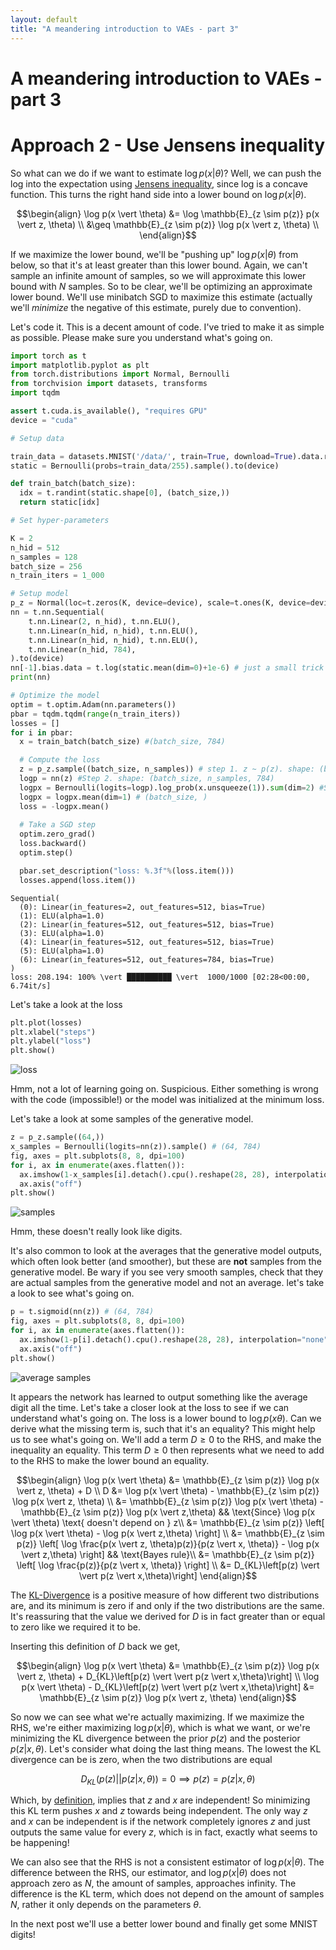 ```yaml
---
layout: default
title: "A meandering introduction to VAEs - part 3"
---
```

# A meandering introduction to VAEs - part 3

# Approach 2 - Use Jensens inequality

So what can we do if we want to estimate $\log p(x \vert \theta)$? Well, we can push the log into the expectation using [Jensens inequality](https://en.wikipedia.org/wiki/Jensen%27s_inequality), since log is a concave function. This turns the right hand side into a lower bound on $\log p(x \vert \theta)$.

$$\begin{align}
 \log p(x \vert \theta) &= \log \mathbb{E}_{z \sim p(z)} p(x \vert z, \theta) \\ 
  &\geq \mathbb{E}_{z \sim p(z)} \log p(x \vert z, \theta) \\ 
\end{align}$$

If we maximize the lower bound, we'll be "pushing up" $\log p(x \vert \theta)$ from below, so that it's at least greater than this lower bound. Again, we can't sample an infinite amount of samples, so we will approximate this lower bound with $N$ samples. So to be clear, we'll be optimizing an approximate lower bound. We'll use minibatch SGD to maximize this estimate (actually we'll *minimize* the negative of this estimate, purely due to convention).

Let's code it. This is a decent amount of code. I've tried to make it as simple as possible. Please make sure you understand what's going on.

```python
import torch as t
import matplotlib.pyplot as plt
from torch.distributions import Normal, Bernoulli
from torchvision import datasets, transforms
import tqdm

assert t.cuda.is_available(), "requires GPU"
device = "cuda"

# Setup data

train_data = datasets.MNIST('/data/', train=True, download=True).data.reshape(-1, 28*28) # (60000, 784)
static = Bernoulli(probs=train_data/255).sample().to(device)

def train_batch(batch_size):
  idx = t.randint(static.shape[0], (batch_size,))
  return static[idx]

# Set hyper-parameters

K = 2
n_hid = 512
n_samples = 128
batch_size = 256
n_train_iters = 1_000

# Setup model
p_z = Normal(loc=t.zeros(K, device=device), scale=t.ones(K, device=device))
nn = t.nn.Sequential(
    t.nn.Linear(2, n_hid), t.nn.ELU(),
    t.nn.Linear(n_hid, n_hid), t.nn.ELU(),
    t.nn.Linear(n_hid, n_hid), t.nn.ELU(),
    t.nn.Linear(n_hid, 784),
).to(device)
nn[-1].bias.data = t.log(static.mean(dim=0)+1e-6) # just a small trick to speed up convergence.
print(nn)

# Optimize the model
optim = t.optim.Adam(nn.parameters())
pbar = tqdm.tqdm(range(n_train_iters))
losses = []
for i in pbar:
  x = train_batch(batch_size) #(batch_size, 784)

  # Compute the loss
  z = p_z.sample((batch_size, n_samples)) # step 1. z ~ p(z). shape: (batch_size, n_samples, 2)
  logp = nn(z) #Step 2. shape: (batch_size, n_samples, 784)
  logpx = Bernoulli(logits=logp).log_prob(x.unsqueeze(1)).sum(dim=2) #Step 3. x ~ p(x  \vert  z, 𝜃). shape: (batch_size, n_samples) 
  logpx = logpx.mean(dim=1) # (batch_size, ) 
  loss = -logpx.mean()
  
  # Take a SGD step
  optim.zero_grad()
  loss.backward()
  optim.step()

  pbar.set_description("loss: %.3f"%(loss.item()))
  losses.append(loss.item())
```

```
Sequential(
  (0): Linear(in_features=2, out_features=512, bias=True)
  (1): ELU(alpha=1.0)
  (2): Linear(in_features=512, out_features=512, bias=True)
  (3): ELU(alpha=1.0)
  (4): Linear(in_features=512, out_features=512, bias=True)
  (5): ELU(alpha=1.0)
  (6): Linear(in_features=512, out_features=784, bias=True)
)
loss: 208.194: 100% \vert ██████████ \vert  1000/1000 [02:28<00:00,  6.74it/s]
```

Let's take a look at the loss

```python
plt.plot(losses)
plt.xlabel("steps")
plt.ylabel("loss")
plt.show()
```
![loss](/assets/jensens-loss.png)

Hmm, not a lot of learning going on. Suspicious. Either something is wrong with the code (impossible!) or the model was initialized at the minimum loss.

Let's take a look at some samples of the generative model.

```python
z = p_z.sample((64,))
x_samples = Bernoulli(logits=nn(z)).sample() # (64, 784)
fig, axes = plt.subplots(8, 8, dpi=100)
for i, ax in enumerate(axes.flatten()):
  ax.imshow(1-x_samples[i].detach().cpu().reshape(28, 28), interpolation="none", cmap="gray")
  ax.axis("off")
plt.show()
```

![samples](/assets/jensens-samples.png)

Hmm, these doesn't really look like digits. 

It's also common to look at the averages that the generative model outputs, which often look better (and smoother), but these are **not** samples from the generative model. Be wary if you see very smooth samples, check that they are actual samples from the generative model and not an average. let's take a look to see what's going on.

```python
p = t.sigmoid(nn(z)) # (64, 784)
fig, axes = plt.subplots(8, 8, dpi=100)
for i, ax in enumerate(axes.flatten()):
  ax.imshow(1-p[i].detach().cpu().reshape(28, 28), interpolation="none", cmap="gray")
  ax.axis("off")
plt.show()
```

![average samples](/assets/jensens-averages.png)

It appears the network has learned to output something like the average digit all the time. Let's take a closer look at the loss to see if we can understand what's going on. The loss is a lower bound to $\log p(x\theta)$. Can we derive what the missing term is, such that it's an equality? This might help us to see what's going on. We'll add a term $D \geq 0$ to the RHS, and make the inequality an equality. This term $D \geq 0$ then represents what we need to add to the RHS to make the lower bound an equality.

$$\begin{align}
  \log p(x \vert \theta) &= \mathbb{E}_{z \sim p(z)} \log p(x \vert z, \theta) + D \\ 
  D &= \log p(x \vert \theta) - \mathbb{E}_{z \sim p(z)} \log p(x \vert z, \theta) \\
  &= \mathbb{E}_{z \sim p(z)} \log p(x \vert \theta) - \mathbb{E}_{z \sim p(z)} \log p(x \vert z,\theta) && \text{Since} \log p(x \vert \theta) \text{ doesn't depend on } z\\
  &= \mathbb{E}_{z \sim p(z)} \left[ \log p(x \vert \theta) - \log p(x \vert z,\theta) \right] \\
  &= \mathbb{E}_{z \sim p(z)} \left[ \log \frac{p(x \vert z, \theta)p(z)}{p(z \vert x, \theta)} - \log p(x \vert z,\theta) \right] && \text{Bayes rule}\\
  &= \mathbb{E}_{z \sim p(z)} \left[ \log \frac{p(z)}{p(z \vert x, \theta)} \right] \\
  &= D_{KL}\left[p(z) \vert  \vert p(z \vert x,\theta)\right]
\end{align}$$

The [KL-Divergence](https://en.wikipedia.org/wiki/Kullback%E2%80%93Leibler_divergence) is a positive measure of how different two distributions are, and its minimum is zero if and only if the two distributions are the same. It's reassuring that the value we derived for $D$ is in fact greater than or equal to zero like we required it to be.

Inserting this definition of $D$ back we get,

$$\begin{align}
  \log p(x \vert \theta) &= \mathbb{E}_{z \sim p(z)} \log p(x \vert z, \theta) + D_{KL}\left[p(z) \vert  \vert p(z \vert x,\theta)\right] \\   
  \log p(x \vert \theta) - D_{KL}\left[p(z) \vert  \vert p(z \vert x,\theta)\right] &= \mathbb{E}_{z \sim p(z)} \log p(x \vert z, \theta)
\end{align}$$

So now we can see what we're actually maximizing. If we maximize the RHS, we're either maximizing $\log p(x \vert \theta)$, which is what we want, or we're minimizing the KL divergence between the prior $p(z)$ and the posterior $p(z \vert x, \theta)$. Let's consider what doing the last thing means. The lowest the KL divergence can be is zero, when the two distributions are equal

$$D_{KL}(p(z) \vert  \vert p(z \vert x, \theta)) = 0 \implies p(z) = p(z \vert x, \theta) $$

Which, by [definition](https://en.wikipedia.org/wiki/Independence_(probability_theory)), implies that $z$ and $x$ are independent! So minimizing this KL term pushes $x$ and $z$ towards being independent. The only way $z$ and $x$ can be independent is if the network completely ignores $z$ and just outputs the same value for every $z$, which is in fact, exactly what seems to be happening! 

We can also see that the RHS is not a consistent estimator of $\log p(x \vert \theta)$. The difference between the RHS, our estimator, and $\log p(x \vert \theta)$ does not approach zero as $N$, the amount of samples, approaches infinity. The difference is the KL term, which does not depend on the amount of samples $N$, rather it only depends on the parameters $\theta$.

In the next post we'll use a better lower bound and finally get some MNIST digits!

